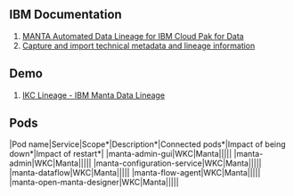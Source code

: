 ## IBM Documentation
1. [MANTA Automated Data Lineage for IBM Cloud Pak for Data](https://www.ibm.com/docs/en/cloud-paks/cp-data/4.8.x?topic=services-manta-automated-data-lineage)
2. [Capture and import technical metadata and lineage information](https://www.ibm.com/docs/en/cloud-paks/cp-data/4.8.x?topic=data-importing-metadata)

## Demo
1. [IKC Lineage - IBM Manta Data Lineage](https://github.com/sanjitc/Cloud-Pak-for-Data/blob/main/wkc/manta/Demo%20IKC%20Lineage%20-%20IBM%20Manta%20Data%20Lineage.MP4.zip)

## Pods
|Pod name|Service|Scope*|Description*|Connected pods*|Impact of being down*|Impact of restart*|
|manta-admin-gui|WKC|Manta|||||
|manta-admin|WKC|Manta|||||
|manta-configuration-service|WKC|Manta|||||
|manta-dataflow|WKC|Manta|||||
|manta-flow-agent|WKC|Manta|||||
|manta-open-manta-designer|WKC|Manta|||||
